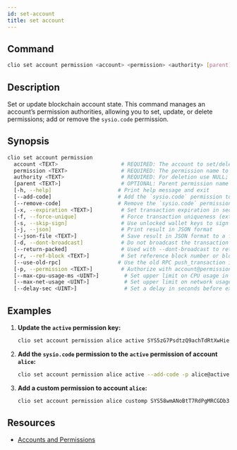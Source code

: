```yaml
---
id: set-account
title: set account
---
```


## Command

```sh
clio set account permission <account> <permission> <authority> [parent] [OPTIONS]
```

## Description

Set or update blockchain account state. This command manages an account’s permission authorities, allowing you to set, update, or delete permissions; add or remove the `sysio.code` permission.

## Synopsis

```sh
clio set account permission
  account <TEXT>                    # REQUIRED: The account to set/delete a permission authority
  permission <TEXT>                 # REQUIRED: The permission name to manage
  authority <TEXT>                  # REQUIRED: For deletion use NULL; for setting/updating, specify a public key, JSON string, or filename (or for code, the contract name)
  [parent <TEXT>]                   # OPTIONAL: Parent permission name when creating a new permission (defaults to "active")
  [-h, --help]                     # Print help message and exit
  [--add-code]                     # Add the `sysio.code` permission to the authority
  [--remove-code]                  # Remove the `sysio.code` permission from the authority
  [-x, --expiration <TEXT>]         # Set transaction expiration in seconds (default: 30s)
  [-f, --force-unique]              # Force transaction uniqueness (extra bandwidth required)
  [-s, --skip-sign]                 # Use unlocked wallet keys to sign the transaction
  [-j, --json]                      # Print result in JSON format
  [--json-file <TEXT>]              # Save result in JSON format to a file
  [-d, --dont-broadcast]            # Do not broadcast the transaction (prints output to stdout)
  [--return-packed]                 # Used with --dont-broadcast to return the packed transaction
  [-r, --ref-block <TEXT>]          # Set reference block number or block ID for TAPOS
  [--use-old-rpc]                  # Use the old RPC push_transaction instead of new send_transaction
  [-p, --permission <TEXT>]         # Authorize with account@permission (default: account@active)
  [--max-cpu-usage-ms <UINT>]        # Set upper limit on CPU usage in milliseconds (default: no limit)
  [--max-net-usage <UINT>]           # Set upper limit on network usage in bytes (default: no limit)
  [--delay-sec <UINT>]               # Set a delay in seconds before execution (default: 0s)
```

## Examples

1. **Update the `active` permission key:**

    ```sh
    clio set account permission alice active SYS5zG7PsdtzQ9achTdRtXwHieL7yyigBFiJDRAQonqBsfKyL3XhC -p alice@owner
    ```

2. **Add the `sysio.code` permission to the `active` permission of account `alice`:**

    ```sh
    clio set account permission alice active --add-code -p alice@active
    ```

3. **Add a custom permission to account `alice`:**

    ```sh
    clio set account permission alice customp SYS58wmANoBtT7RdPgMRCGDb37tcCQswfwVpj6NzC55D247tTMU9D active -p alice@active
    ```

## Resources

* [Accounts and Permissions](/docs/smart-contract-development/accounts-permissions.md)

